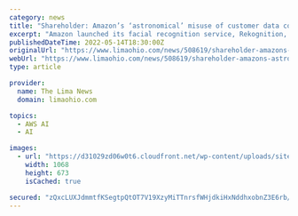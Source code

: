 ```yaml
---
category: news
title: "Shareholder: Amazon’s ‘astronomical’ misuse of customer data could ruin company"
excerpt: "Amazon launched its facial recognition service, Rekognition, in 2016 for customers to build “powerful visual search and discovery” into applications, according to a blog post on its website."
publishedDateTime: 2022-05-14T18:30:00Z
originalUrl: "https://www.limaohio.com/news/508619/shareholder-amazons-astronomical-misuse-of-customer-data-could-ruin-company"
webUrl: "https://www.limaohio.com/news/508619/shareholder-amazons-astronomical-misuse-of-customer-data-could-ruin-company"
type: article

provider:
  name: The Lima News
  domain: limaohio.com

topics:
  - AWS AI
  - AI

images:
  - url: "https://d31029zd06w0t6.cloudfront.net/wp-content/uploads/sites/54/2022/05/web1_BIZ-CPT-AMAZON-DATA-LAWSUIT-GET-1-.jpg"
    width: 1068
    height: 673
    isCached: true

secured: "zQxcLUXJdmmtfKSegtpQtOT7V19XzyMiTTnrsfWHjdkiHxNddhxobnZ3E6rb/6Gu1uTtbRbp+Fq9fFEheZmhEFkHop96Qs/G2JVEXGaA6H1xH/hn7sn5TwS+gpWQDmwpe82ZVMBLvFLM+KslswWkT0azHjAwUHqF3yTk4JugssZtw+DePXcAttxYMqziKJ95t5KjZTEA9vROjUyFvoZZdsNb8EskN4PwYkuQJNy25i0IUze48P+GHGhyHaNOXBN88DP3XJAHkTR3XS3WDHLg9IKAt7HOOXK3t5Py+C9Ntl9rH32E6jlX6my6afVyRa0MFE6I3ld9FToD5wOdbCq97Wb7AKfbC4HDaUyP6Cmwtos=;bRmOldpihF+9p2147qiPWA=="
---
```


